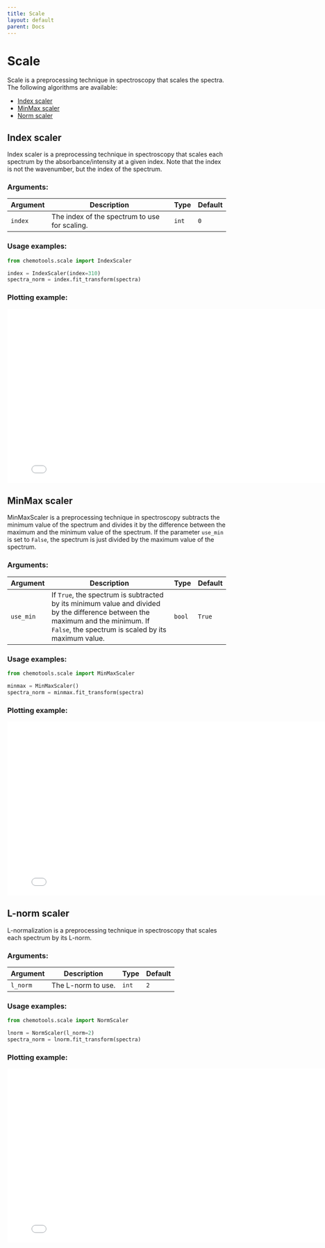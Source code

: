 ```yaml
---
title: Scale
layout: default
parent: Docs
---
```


# __Scale__
Scale is a preprocessing technique in spectroscopy that scales the spectra. The following algorithms are available:
- [Index scaler](#index-scaler)
- [MinMax scaler](#minmax-scaler)
- [Norm scaler](#l-norm-scaler)


## __Index scaler__
Index scaler is a preprocessing technique in spectroscopy that scales each spectrum by the absorbance/intensity at a given index. Note that the index is not the wavenumber, but the index of the spectrum.

### __Arguments__:

| Argument | Description | Type | Default |
| --- | --- | --- | --- |
| ```index``` | The index of the spectrum to use for scaling. | ```int``` | ```0``` |

### __Usage examples__:

```python
from chemotools.scale import IndexScaler

index = IndexScaler(index=310)
spectra_norm = index.fit_transform(spectra)
```

### __Plotting example__:

<iframe src="figures/index_scaler.html" width="800px" height="400px" style="border: none;"></iframe>

## __MinMax scaler__
MinMaxScaler is a preprocessing technique in spectroscopy subtracts the minimum value of the spectrum and divides it by the difference between the maximum and the minimum value of the spectrum. If the parameter ```use_min``` is set to ```False```, the spectrum is just divided by the maximum value of the spectrum.

### __Arguments__:

| Argument | Description | Type | Default |
| --- | --- | --- | --- |
| ```use_min``` | If ```True```, the spectrum is subtracted by its minimum value and divided by the difference between the maximum and the minimum. If ```False```, the spectrum is scaled by its maximum value. | ```bool``` | ```True``` |

### __Usage examples__:

```python
from chemotools.scale import MinMaxScaler

minmax = MinMaxScaler()
spectra_norm = minmax.fit_transform(spectra)
```

### __Plotting example__:

<iframe src="figures/minmax_normalization.html" width="800px" height="400px" style="border: none;"></iframe>


## __L-norm scaler__
L-normalization is a preprocessing technique in spectroscopy that scales each spectrum by its L-norm. 

### __Arguments__:

| Argument | Description | Type | Default |
| --- | --- | --- | --- |
| ```l_norm``` | The L-norm to use. | ```int``` | ```2``` |

### __Usage examples__:

```python
from chemotools.scale import NormScaler

lnorm = NormScaler(l_norm=2)
spectra_norm = lnorm.fit_transform(spectra)
```

### __Plotting example__:

<iframe src="figures/l_norm_scaler.html" width="800px" height="400px" style="border: none;"></iframe>

